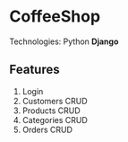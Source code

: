 # CoffeeShop
Technologies: Python **Django**
## Features
1. Login
2. Customers CRUD
3. Products CRUD
4. Categories CRUD
5. Orders CRUD
